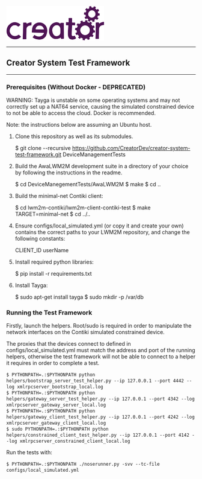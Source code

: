 ![Imagination Technologies Limited logo](images/img.png)

----

## Creator System Test Framework

----

### Prerequisites (Without Docker - DEPRECATED)

WARNING: Tayga is unstable on some operating systems and may not correctly set up a NAT64 service, causing the simulated constrained device
to not be able to access the cloud. Docker is recommended.

Note: the instructions below are assuming an Ubuntu host.


 1) Clone this repository as well as its submodules.

    $ git clone --recursive https://github.com/CreatorDev/creator-system-test-framework.git DeviceManagementTests

 2) Build the AwaLWM2M development suite in a directory of your choice by following the instructions in the readme.

    $ cd DeviceManegementTests/AwaLWM2M
    $ make
    $ cd ..
 
 3) Build the minimal-net Contiki client:
    
    $ cd lwm2m-contiki/lwm2m-client-contiki-test
    $ make TARGET=minimal-net
    $ cd ../..

 4) Ensure configs/local_simulated.yml (or copy it and create your own) contains the correct paths to your LWM2M repository, and change the following constants:
    
    CLIENT_ID
    userName

 5) Install required python libraries:
    
    $ pip install -r requirements.txt
    
 6) Install Tayga:
 
    $ sudo apt-get install tayga
    $ sudo mkdir -p /var/db


### Running the Test Framework

 Firstly, launch the helpers. Root/sudo is required in order to manipulate the network interfaces on the Contiki simulated constrained device.
 
 The proxies that the devices connect to defined in configs/local_simulated.yml must match the address and port of the running helpers, otherwise the test framework
 will not be able to connect to a helper it requires in order to complete a test.

    $ PYTHONPATH=.:$PYTHONPATH python helpers/bootstrap_server_test_helper.py --ip 127.0.0.1 --port 4442 --log xmlrpcserver_bootstrap_local.log
    $ PYTHONPATH=.:$PYTHONPATH python helpers/gateway_server_test_helper.py --ip 127.0.0.1 --port 4342 --log xmlrpcserver_gateway_server_local.log
    $ PYTHONPATH=.:$PYTHONPATH python helpers/gateway_client_test_helper.py --ip 127.0.0.1 --port 4242 --log xmlrpcserver_gateway_client_local.log
    $ sudo PYTHONPATH=.:$PYTHONPATH python helpers/constrained_client_test_helper.py --ip 127.0.0.1 --port 4142 --log xmlrpcserver_constrained_client_local.log

 Run the tests with:

    $ PYTHONPATH=.:$PYTHONPATH ./noserunner.py -svv --tc-file configs/local_simulated.yml
